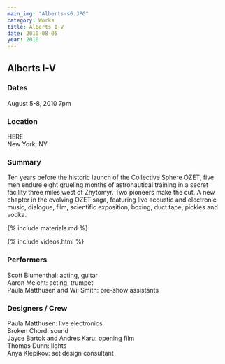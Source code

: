 ```yaml
---
main_img: "Alberts-s6.JPG"
category: Works
title: Alberts I-V
date: 2010-08-05
year: 2010
---
```

## Alberts I-V

### Dates

August 5-8, 2010
7pm

### Location

HERE
<br>New York, NY

### Summary

Ten years before the historic launch of the Collective Sphere OZET, five men endure eight grueling months of astronautical training in a secret facility three miles west of Zhytomyr. Two pioneers make the cut. A new chapter in the evolving OZET saga, featuring live acoustic and electronic music, dialogue, film, scientific exposition, boxing, duct tape, pickles and vodka.

{% include materials.md %}

{% include videos.html %}

### Performers

Scott Blumenthal: acting, guitar<br>
Aaron Meicht: acting, trumpet<br>
Paula Matthusen and Wil Smith: pre-show assistants

### Designers / Crew

Paula Matthusen: live electronics<br>
Broken Chord: sound<br>
Jayce Bartok and Andres Karu: opening film<br>
Thomas Dunn: lights<br>
Anya Klepikov: set design consultant
